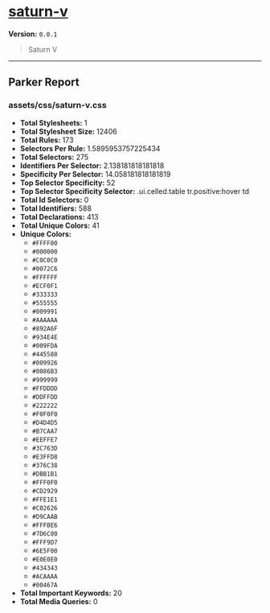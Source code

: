 # [saturn-v]( https://github.com/marcio/saturn-v )

**Version:** `0.0.1`

> Saturn V

* * *

## Parker Report

### assets/css/saturn-v.css

- **Total Stylesheets:** 1
- **Total Stylesheet Size:** 12406
- **Total Rules:** 173
- **Selectors Per Rule:** 1.5895953757225434
- **Total Selectors:** 275
- **Identifiers Per Selector:** 2.138181818181818
- **Specificity Per Selector:** 14.058181818181819
- **Top Selector Specificity:** 52
- **Top Selector Specificity Selector:** .ui.celled.table tr.positive:hover td
- **Total Id Selectors:** 0
- **Total Identifiers:** 588
- **Total Declarations:** 413
- **Total Unique Colors:** 41
- **Unique Colors:**
	- `#FFFF00`
	- `#000000`
	- `#C0C0C0`
	- `#0072C6`
	- `#FFFFFF`
	- `#ECF0F1`
	- `#333333`
	- `#555555`
	- `#009991`
	- `#AAAAAA`
	- `#892A6F`
	- `#934E4E`
	- `#009FDA`
	- `#445588`
	- `#009926`
	- `#0086B3`
	- `#999999`
	- `#FFDDDD`
	- `#DDFFDD`
	- `#222222`
	- `#F0F0F0`
	- `#D4D4D5`
	- `#B7CAA7`
	- `#EEFFE7`
	- `#3C763D`
	- `#E3FFD8`
	- `#376C38`
	- `#DBB1B1`
	- `#FFF0F0`
	- `#CD2929`
	- `#FFE1E1`
	- `#C02626`
	- `#D9CAAB`
	- `#FFFBE6`
	- `#7D6C00`
	- `#FFF9D7`
	- `#6E5F00`
	- `#E0E0E0`
	- `#434343`
	- `#ACAAAA`
	- `#00467A`
- **Total Important Keywords:** 20
- **Total Media Queries:** 0

